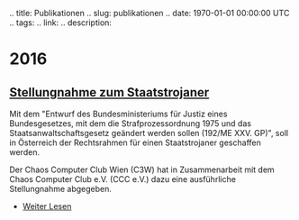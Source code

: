 
.. title: Publikationen
.. slug: publikationen
.. date: 1970-01-01 00:00:00 UTC
.. tags:
.. link:
.. description:

# 2016

## [Stellungnahme zum Staatstrojaner](link://slug/192ME_stellungnahme_staatstrojaner)

Mit dem "Entwurf des Bundesministeriums für Justiz eines Bundesgesetzes, mit 
dem die Strafprozessordnung 1975 und das Staatsanwaltschaftsgesetz geändert 
werden sollen (192/ME XXV. GP)", soll in Österreich der Rechtsrahmen für einen 
Staatstrojaner geschaffen werden.

Der Chaos Computer Club Wien (C3W) hat in Zusammenarbeit mit dem 
Chaos Computer Club e.V. (CCC e.V.) dazu eine ausführliche Stellungnahme 
abgegeben.

* [Weiter Lesen](link://slug/192ME_stellungnahme_staatstrojaner)

